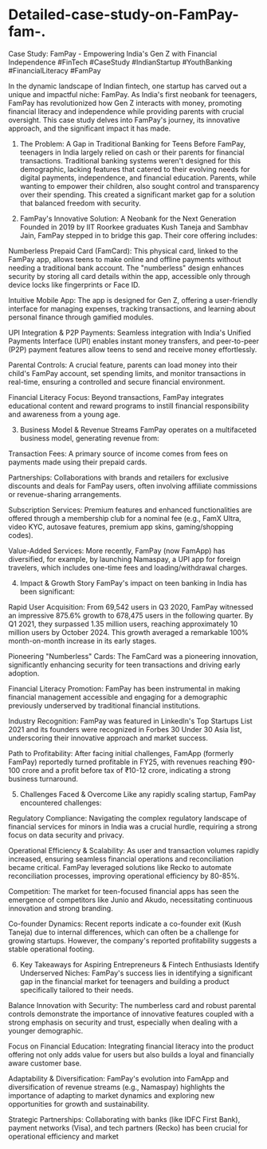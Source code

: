 # Detailed-case-study-on-FamPay-fam-.
Case Study: FamPay - Empowering India's Gen Z with Financial Independence
#FinTech #CaseStudy #IndianStartup #YouthBanking #FinancialLiteracy #FamPay

In the dynamic landscape of Indian fintech, one startup has carved out a unique and impactful niche: FamPay. As India's first neobank for teenagers, FamPay has revolutionized how Gen Z interacts with money, promoting financial literacy and independence while providing parents with crucial oversight. This case study delves into FamPay's journey, its innovative approach, and the significant impact it has made.


1. The Problem: A Gap in Traditional Banking for Teens
Before FamPay, teenagers in India largely relied on cash or their parents for financial transactions. Traditional banking systems weren't designed for this demographic, lacking features that catered to their evolving needs for digital payments, independence, and financial education. Parents, while wanting to empower their children, also sought control and transparency over their spending. This created a significant market gap for a solution that balanced freedom with security.



2. FamPay's Innovative Solution: A Neobank for the Next Generation
Founded in 2019 by IIT Roorkee graduates Kush Taneja and Sambhav Jain, FamPay stepped in to bridge this gap. Their core offering includes:

Numberless Prepaid Card (FamCard): This physical card, linked to the FamPay app, allows teens to make online and offline payments without needing a traditional bank account. The "numberless" design enhances security by storing all card details within the app, accessible only through device locks like fingerprints or Face ID.


Intuitive Mobile App: The app is designed for Gen Z, offering a user-friendly interface for managing expenses, tracking transactions, and learning about personal finance through gamified modules.

UPI Integration & P2P Payments: Seamless integration with India's Unified Payments Interface (UPI) enables instant money transfers, and peer-to-peer (P2P) payment features allow teens to send and receive money effortlessly.

Parental Controls: A crucial feature, parents can load money into their child's FamPay account, set spending limits, and monitor transactions in real-time, ensuring a controlled and secure financial environment.

Financial Literacy Focus: Beyond transactions, FamPay integrates educational content and reward programs to instill financial responsibility and awareness from a young age.

3. Business Model & Revenue Streams
FamPay operates on a multifaceted business model, generating revenue from:

Transaction Fees: A primary source of income comes from fees on payments made using their prepaid cards.

Partnerships: Collaborations with brands and retailers for exclusive discounts and deals for FamPay users, often involving affiliate commissions or revenue-sharing arrangements.

Subscription Services: Premium features and enhanced functionalities are offered through a membership club for a nominal fee (e.g., FamX Ultra, video KYC, autosave features, premium app skins, gaming/shopping codes).

Value-Added Services: More recently, FamPay (now FamApp) has diversified, for example, by launching Namaspay, a UPI app for foreign travelers, which includes one-time fees and loading/withdrawal charges.

4. Impact & Growth Story
FamPay's impact on teen banking in India has been significant:

Rapid User Acquisition: From 69,542 users in Q3 2020, FamPay witnessed an impressive 875.6% growth to 678,475 users in the following quarter. By Q1 2021, they surpassed 1.35 million users, reaching approximately 10 million users by October 2024. This growth averaged a remarkable 100% month-on-month increase in its early stages.


Pioneering "Numberless" Cards: The FamCard was a pioneering innovation, significantly enhancing security for teen transactions and driving early adoption.

Financial Literacy Promotion: FamPay has been instrumental in making financial management accessible and engaging for a demographic previously underserved by traditional financial institutions.

Industry Recognition: FamPay was featured in LinkedIn's Top Startups List 2021 and its founders were recognized in Forbes 30 Under 30 Asia list, underscoring their innovative approach and market success.

Path to Profitability: After facing initial challenges, FamApp (formerly FamPay) reportedly turned profitable in FY25, with revenues reaching ₹90-100 crore and a profit before tax of ₹10-12 crore, indicating a strong business turnaround.

5. Challenges Faced & Overcome
Like any rapidly scaling startup, FamPay encountered challenges:

Regulatory Compliance: Navigating the complex regulatory landscape of financial services for minors in India was a crucial hurdle, requiring a strong focus on data security and privacy.

Operational Efficiency & Scalability: As user and transaction volumes rapidly increased, ensuring seamless financial operations and reconciliation became critical. FamPay leveraged solutions like Recko to automate reconciliation processes, improving operational efficiency by 80-85%.

Competition: The market for teen-focused financial apps has seen the emergence of competitors like Junio and Akudo, necessitating continuous innovation and strong branding.

Co-founder Dynamics: Recent reports indicate a co-founder exit (Kush Taneja) due to internal differences, which can often be a challenge for growing startups. However, the company's reported profitability suggests a stable operational footing.

6. Key Takeaways for Aspiring Entrepreneurs & Fintech Enthusiasts
Identify Underserved Niches: FamPay's success lies in identifying a significant gap in the financial market for teenagers and building a product specifically tailored to their needs.

Balance Innovation with Security: The numberless card and robust parental controls demonstrate the importance of innovative features coupled with a strong emphasis on security and trust, especially when dealing with a younger demographic.

Focus on Financial Education: Integrating financial literacy into the product offering not only adds value for users but also builds a loyal and financially aware customer base.

Adaptability & Diversification: FamPay's evolution into FamApp and diversification of revenue streams (e.g., Namaspay) highlights the importance of adapting to market dynamics and exploring new opportunities for growth and sustainability.

Strategic Partnerships: Collaborating with banks (like IDFC First Bank), payment networks (Visa), and tech partners (Recko) has been crucial for operational efficiency and market 
